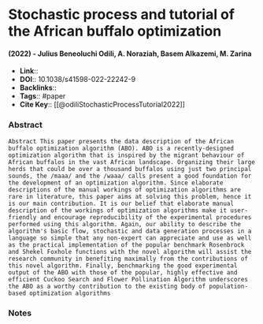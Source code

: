 # Stochastic process and tutorial of the African buffalo optimization

#### (2022) - Julius Beneoluchi Odili, A. Noraziah, Basem Alkazemi, M. Zarina

- **Link**:: 
- **DOI**:: 10.1038/s41598-022-22242-9
- **Backlinks**:: 
- **Tags**:: #paper
- **Cite Key**:: [[@odiliStochasticProcessTutorial2022]]

### Abstract

```
Abstract This paper presents the data description of the African buffalo optimization algorithm (ABO). ABO is a recently-designed optimization algorithm that is inspired by the migrant behaviour of African buffalos in the vast African landscape. Organizing their large herds that could be over a thousand buffalos using just two principal sounds, the /maaa/ and the /waaa/ calls present a good foundation for the development of an optimization algorithm. Since elaborate descriptions of the manual workings of optimization algorithms are rare in literature, this paper aims at solving this problem, hence it is our main contribution. It is our belief that elaborate manual description of the workings of optimization algorithms make it user-friendly and encourage reproducibility of the experimental procedures performed using this algorithm. Again, our ability to describe the algorithm's basic flow, stochastic and data generation processes in a language so simple that any non-expert can appreciate and use as well as the practical implementation of the popular benchmark Rosenbrock and Shekel Foxhole functions with the novel algorithm will assist the research community in benefiting maximally from the contributions of this novel algorithm. Finally, benchmarking the good experimental output of the ABO with those of the popular, highly effective and efficient Cuckoo Search and Flower Pollination Algorithm underscores the ABO as a worthy contribution to the existing body of population-based optimization algorithms
```

### Notes

